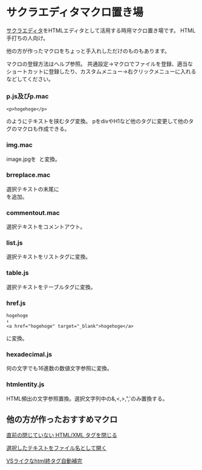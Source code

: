 # サクラエディタマクロ置き場
[サクラエディタ](https://github.com/sakura-editor/sakura)をHTMLエディタとして活用する時用マクロ置き場です。
HTML手打ちの人向け。

他の方が作ったマクロをちょっと手入れしただけのものもあります。

マクロの登録方法はヘルプ参照。
共通設定→マクロでファイルを登録、適当なショートカットに登録したり、カスタムメニュー→右クリックメニューに入れるなどしてください。

### p.js及びp.mac

    <p>hogehoge</p>
のようにテキストを挟むタグ変換。
pをdivやH1など他のタグに変更して他のタグのマクロも作成できる。

### img.mac

image.jpgを
    <img src="image.jpg" alt="">
と変換。

### brreplace.mac

選択テキストの末尾に
    <br>
を追加。

### commentout.mac

選択テキストをコメントアウト。

### list.js

選択テキストをリストタグに変換。

### table.js

選択テキストをテーブルタグに変換。

### href.js

    hogehoge
    ↓
    <a href="hogehoge" target="_blank">hogehoge</a>
に変換。

### hexadecimal.js

何の文字でも16進数の数値文字参照に変換。

### htmlentity.js

HTML頻出の文字参照置換。選択文字列中の&,<,>,",'のみ置換する。

## 他の方が作ったおすすめマクロ

[直前の閉じていない HTML/XML タグを閉じる](https://sakura-editor.sourceforge.net/cgi-bin/cyclamen/cyclamen.cgi?log=macro&tree=c546)

[選択したテキストをファイル名として開く](https://sakura-editor.github.io/bbslog/sf/macro/134.html)

[VSライクなhtml終タグ自動補完](https://sakura-editor.github.io/bbslog/sf/macro/341.html)
